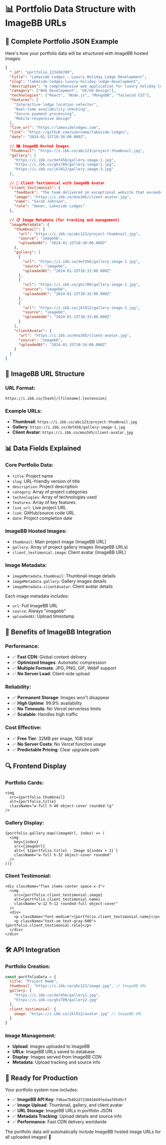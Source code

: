 # 📊 Portfolio Data Structure with ImageBB URLs

## 🎯 **Complete Portfolio JSON Example**

Here's how your portfolio data will be structured with ImageBB hosted images:

```json
{
  "_id": "portfolio_123456789",
  "title": "Lakeside Lodges – Luxury Holiday Lodge Development",
  "slug": "lakeside-lodges-luxury-holiday-lodge-development",
  "description": "A comprehensive web application for luxury holiday lodge bookings with interactive location selector and real-time availability.",
  "category": ["Web Development", "UI/UX Design"],
  "technologies": ["React", "Node.js", "MongoDB", "Tailwind CSS"],
  "features": [
    "Interactive lodge location selector",
    "Real-time availability checking",
    "Secure payment processing",
    "Mobile-responsive design"
  ],
  "live_url": "https://lakesidelodges.com",
  "link": "https://github.com/username/lakeside-lodges",
  "date": "2024-01-15T10:30:00.000Z",
  
  // 🖼️ ImageBB Hosted Images
  "thumbnail": "https://i.ibb.co/abc123/project-thumbnail.jpg",
  "gallery": [
    "https://i.ibb.co/def456/gallery-image-1.jpg",
    "https://i.ibb.co/ghi789/gallery-image-2.jpg",
    "https://i.ibb.co/jkl012/gallery-image-3.jpg"
  ],
  
  // 👤 Client Testimonial with ImageBB Avatar
  "client_testimonial": {
    "feedback": "The team delivered an exceptional website that exceeded our expectations. The interactive features and user experience are outstanding.",
    "image": "https://i.ibb.co/mno345/client-avatar.jpg",
    "name": "Sarah Johnson",
    "role": "Owner, Lakeside Lodges"
  },
  
  // 📋 Image Metadata (for tracking and management)
  "imageMetadata": {
    "thumbnail": {
      "url": "https://i.ibb.co/abc123/project-thumbnail.jpg",
      "source": "imagebb",
      "uploadedAt": "2024-01-15T10:30:00.000Z"
    },
    "gallery": [
      {
        "url": "https://i.ibb.co/def456/gallery-image-1.jpg",
        "source": "imagebb",
        "uploadedAt": "2024-01-15T10:31:00.000Z"
      },
      {
        "url": "https://i.ibb.co/ghi789/gallery-image-2.jpg",
        "source": "imagebb",
        "uploadedAt": "2024-01-15T10:32:00.000Z"
      },
      {
        "url": "https://i.ibb.co/jkl012/gallery-image-3.jpg",
        "source": "imagebb",
        "uploadedAt": "2024-01-15T10:33:00.000Z"
      }
    ],
    "clientAvatar": {
      "url": "https://i.ibb.co/mno345/client-avatar.jpg",
      "source": "imagebb",
      "uploadedAt": "2024-01-15T10:34:00.000Z"
    }
  }
}
```

## 🔧 **ImageBB URL Structure**

### **URL Format:**
```
https://i.ibb.co/[hash]/[filename].[extension]
```

### **Example URLs:**
- **Thumbnail**: `https://i.ibb.co/abc123/project-thumbnail.jpg`
- **Gallery**: `https://i.ibb.co/def456/gallery-image-1.jpg`
- **Client Avatar**: `https://i.ibb.co/mno345/client-avatar.jpg`

## 📊 **Data Fields Explained**

### **Core Portfolio Data:**
- `title`: Project name
- `slug`: URL-friendly version of title
- `description`: Project description
- `category`: Array of project categories
- `technologies`: Array of technologies used
- `features`: Array of key features
- `live_url`: Live project URL
- `link`: GitHub/source code URL
- `date`: Project completion date

### **ImageBB Hosted Images:**
- `thumbnail`: Main project image (ImageBB URL)
- `gallery`: Array of project gallery images (ImageBB URLs)
- `client_testimonial.image`: Client avatar (ImageBB URL)

### **Image Metadata:**
- `imageMetadata.thumbnail`: Thumbnail image details
- `imageMetadata.gallery`: Gallery images details
- `imageMetadata.clientAvatar`: Client avatar details

Each image metadata includes:
- `url`: Full ImageBB URL
- `source`: Always "imagebb"
- `uploadedAt`: Upload timestamp

## 🚀 **Benefits of ImageBB Integration**

### **Performance:**
- ✅ **Fast CDN**: Global content delivery
- ✅ **Optimized Images**: Automatic compression
- ✅ **Multiple Formats**: JPG, PNG, GIF, WebP support
- ✅ **No Server Load**: Client-side upload

### **Reliability:**
- ✅ **Permanent Storage**: Images won't disappear
- ✅ **High Uptime**: 99.9% availability
- ✅ **No Timeouts**: No Vercel serverless limits
- ✅ **Scalable**: Handles high traffic

### **Cost Effective:**
- ✅ **Free Tier**: 32MB per image, 1GB total
- ✅ **No Server Costs**: No Vercel function usage
- ✅ **Predictable Pricing**: Clear upgrade path

## 🔍 **Frontend Display**

### **Portfolio Cards:**
```tsx
<img 
  src={portfolio.thumbnail} 
  alt={portfolio.title}
  className="w-full h-48 object-cover rounded-lg"
/>
```

### **Gallery Display:**
```tsx
{portfolio.gallery.map((imageUrl, index) => (
  <img 
    key={index}
    src={imageUrl} 
    alt={`${portfolio.title} - Image ${index + 1}`}
    className="w-full h-32 object-cover rounded"
  />
))}
```

### **Client Testimonial:**
```tsx
<div className="flex items-center space-x-3">
  <img 
    src={portfolio.client_testimonial.image} 
    alt={portfolio.client_testimonial.name}
    className="w-12 h-12 rounded-full object-cover"
  />
  <div>
    <p className="font-medium">{portfolio.client_testimonial.name}</p>
    <p className="text-sm text-gray-600">{portfolio.client_testimonial.role}</p>
  </div>
</div>
```

## 🛠️ **API Integration**

### **Portfolio Creation:**
```javascript
const portfolioData = {
  title: "Project Name",
  thumbnail: "https://i.ibb.co/abc123/image.jpg", // ImageBB URL
  gallery: [
    "https://i.ibb.co/def456/gallery1.jpg",
    "https://i.ibb.co/ghi789/gallery2.jpg"
  ],
  client_testimonial: {
    image: "https://i.ibb.co/jkl012/avatar.jpg" // ImageBB URL
  }
}
```

### **Image Management:**
- **Upload**: Images uploaded to ImageBB
- **URLs**: ImageBB URLs saved to database
- **Display**: Images served from ImageBB CDN
- **Metadata**: Upload tracking and source info

## 🎯 **Ready for Production**

Your portfolio system now includes:
- ✅ **ImageBB API Key**: `f98ae7b402df230d1049fedaaf05d9cf`
- ✅ **Image Upload**: Thumbnail, gallery, and client avatar
- ✅ **URL Storage**: ImageBB URLs in portfolio JSON
- ✅ **Metadata Tracking**: Upload details and source info
- ✅ **Performance**: Fast CDN delivery worldwide

The portfolio data will automatically include ImageBB hosted image URLs for all uploaded images! 🚀
